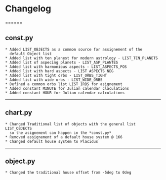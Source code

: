# Changelog
======
## const.py
    * Added LIST_OBJECTS as a common source for assignement of the
      default Object list
    * Added list with ten planest for modern astrology - LIST_TEN_PLANETS
    * Added list of aspecing planets - LIST_ASP_PLANTES
    * Added list with harmonious aspects - LIST_ASPECTS_POS
    * Added list with hard aspects - LIST_ASPECTS_NEG
    * Added list with tight orbs - LIST_ORBS_TIGHT
    * Added list with wide orbs - LIST_WIDE_ORBS
    * Defined a common orbs list LIST_IRBS for asignement
    * Added constant MINUTE for Julian calendar claculations
    * Added constant HOUR for Julian calendar calculations

------
## chart.py
    * Changed Traditional list of objects with the general list LIST_OBJECTS
      so the asignement can happen in the *const.py*
    * Removed assignement of a default house system @ 166
    * Changed default house system to Placidus

------
## object.py
    * Changed the traditional house offset from -5deg to 0deg
